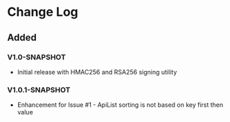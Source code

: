 # Change Log

## Added 
### V1.0-SNAPSHOT
+ Initial release with HMAC256 and RSA256 signing utility
### V1.0.1-SNAPSHOT
+ Enhancement for Issue #1 - ApiList sorting is not based on key first then value